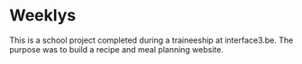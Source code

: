 # Weeklys
This is a school project completed during a traineeship at interface3.be. 
The purpose was to build a recipe and meal planning website.
